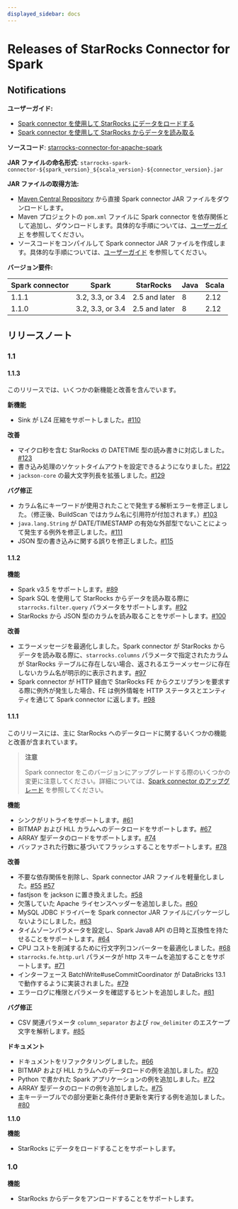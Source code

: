 ```yaml
---
displayed_sidebar: docs
---
```


# Releases of StarRocks Connector for Spark

## Notifications

**ユーザーガイド:**

- [Spark connector を使用して StarRocks にデータをロードする](https://docs.starrocks.io/docs/loading/Spark-connector-starrocks/)
- [Spark connector を使用して StarRocks からデータを読み取る](https://docs.starrocks.io/docs/unloading/Spark_connector/)

**ソースコード**: [starrocks-connector-for-apache-spark](https://github.com/StarRocks/starrocks-connector-for-apache-spark)

**JAR ファイルの命名形式**: `starrocks-spark-connector-${spark_version}_${scala_version}-${connector_version}.jar`

**JAR ファイルの取得方法:**

- [Maven Central Repository](https://repo1.maven.org/maven2/com/starrocks) から直接 Spark connector JAR ファイルをダウンロードします。
- Maven プロジェクトの `pom.xml` ファイルに Spark connector を依存関係として追加し、ダウンロードします。具体的な手順については、[ユーザーガイド](https://docs.starrocks.io/docs/loading/Spark-connector-starrocks/#obtain-spark-connector) を参照してください。
- ソースコードをコンパイルして Spark connector JAR ファイルを作成します。具体的な手順については、[ユーザーガイド](https://docs.starrocks.io/docs/loading/Spark-connector-starrocks/#obtain-spark-connector) を参照してください。

**バージョン要件:**

| Spark connector | Spark            | StarRocks     | Java | Scala |
| --------------- | ---------------- | ------------- | ---- | ----- |
| 1.1.1           | 3.2, 3.3, or 3.4 | 2.5 and later | 8    | 2.12  |
| 1.1.0           | 3.2, 3.3, or 3.4 | 2.5 and later | 8    | 2.12  |

## リリースノート

### 1.1

#### 1.1.3

このリリースでは、いくつかの新機能と改善を含んでいます。

**新機能**

- Sink が LZ4 圧縮をサポートしました。[#110](https://github.com/StarRocks/starrocks-connector-for-apache-spark/pull/110)

**改善**

- マイクロ秒を含む StarRocks の DATETIME 型の読み書きに対応しました。[#123](https://github.com/StarRocks/starrocks-connector-for-apache-spark/pull/123)
- 書き込み処理のソケットタイムアウトを設定できるようになりました。[#122](https://github.com/StarRocks/starrocks-connector-for-apache-spark/pull/122)
- `jackson-core` の最大文字列長を拡張しました。[#129](https://github.com/StarRocks/starrocks-connector-for-apache-spark/pull/129)

**バグ修正**

- カラム名にキーワードが使用されたことで発生する解析エラーを修正しました。（修正後、BuildScan ではカラム名に引用符が付加されます。）[#103](https://github.com/StarRocks/starrocks-connector-for-apache-spark/pull/103)
- `java.lang.String` が DATE/TIMESTAMP の有効な外部型でないことによって発生する例外を修正しました。[#111](https://github.com/StarRocks/starrocks-connector-for-apache-spark/pull/111)
- JSON 型の書き込みに関する誤りを修正しました。[#115](https://github.com/StarRocks/starrocks-connector-for-apache-spark/pull/115)

#### 1.1.2

**機能**

- Spark v3.5 をサポートします。[#89](https://github.com/StarRocks/starrocks-connector-for-apache-spark/pull/89)
- Spark SQL を使用して StarRocks からデータを読み取る際に `starrocks.filter.query` パラメータをサポートします。[#92](https://github.com/StarRocks/starrocks-connector-for-apache-spark/pull/92)
- StarRocks から JSON 型のカラムを読み取ることをサポートします。[#100](https://github.com/StarRocks/starrocks-connector-for-apache-spark/pull/100)

**改善**

- エラーメッセージを最適化しました。Spark connector が StarRocks からデータを読み取る際に、`starrocks.columns` パラメータで指定されたカラムが StarRocks テーブルに存在しない場合、返されるエラーメッセージに存在しないカラム名が明示的に表示されます。[#97](https://github.com/StarRocks/starrocks-connector-for-apache-spark/pull/97)
- Spark connector が HTTP 経由で StarRocks FE からクエリプランを要求する際に例外が発生した場合、FE は例外情報を HTTP ステータスとエンティティを通じて Spark connector に返します。[#98](https://github.com/StarRocks/starrocks-connector-for-apache-spark/pull/98)

#### 1.1.1

このリリースには、主に StarRocks へのデータロードに関するいくつかの機能と改善が含まれています。

> **注意**
>
> Spark connector をこのバージョンにアップグレードする際のいくつかの変更に注意してください。詳細については、[Spark connector のアップグレード](https://docs.starrocks.io/docs/loading/Spark-connector-starrocks/#upgrade-from-version-110-to-111) を参照してください。

**機能**

- シンクがリトライをサポートします。[#61](https://github.com/StarRocks/starrocks-connector-for-apache-spark/pull/61)
- BITMAP および HLL カラムへのデータロードをサポートします。[#67](https://github.com/StarRocks/starrocks-connector-for-apache-spark/pull/67)
- ARRAY 型データのロードをサポートします。[#74](https://github.com/StarRocks/starrocks-connector-for-apache-spark/pull/74)
- バッファされた行数に基づいてフラッシュすることをサポートします。[#78](https://github.com/StarRocks/starrocks-connector-for-apache-spark/pull/78)

**改善**

- 不要な依存関係を削除し、Spark connector JAR ファイルを軽量化しました。[#55](https://github.com/StarRocks/starrocks-connector-for-apache-spark/pull/55) [#57](https://github.com/StarRocks/starrocks-connector-for-apache-spark/pull/57)
- fastjson を jackson に置き換えました。[#58](https://github.com/StarRocks/starrocks-connector-for-apache-spark/pull/58)
- 欠落していた Apache ライセンスヘッダーを追加しました。[#60](https://github.com/StarRocks/starrocks-connector-for-apache-spark/pull/60)
- MySQL JDBC ドライバーを Spark connector JAR ファイルにパッケージしないようにしました。[#63](https://github.com/StarRocks/starrocks-connector-for-apache-spark/pull/63)
- タイムゾーンパラメータを設定し、Spark Java8 API の日時と互換性を持たせることをサポートします。[#64](https://github.com/StarRocks/starrocks-connector-for-apache-spark/pull/64)
- CPU コストを削減するために行文字列コンバーターを最適化しました。[#68](https://github.com/StarRocks/starrocks-connector-for-apache-spark/pull/68)
- `starrocks.fe.http.url` パラメータが http スキームを追加することをサポートします。[#71](https://github.com/StarRocks/starrocks-connector-for-apache-spark/pull/71)
- インターフェース BatchWrite#useCommitCoordinator が DataBricks 13.1 で動作するように実装されました。[#79](https://github.com/StarRocks/starrocks-connector-for-apache-spark/pull/79)
- エラーログに権限とパラメータを確認するヒントを追加しました。[#81](https://github.com/StarRocks/starrocks-connector-for-apache-spark/pull/81)

**バグ修正**

- CSV 関連パラメータ `column_separator` および `row_delimiter` のエスケープ文字を解析します。[#85](https://github.com/StarRocks/starrocks-connector-for-apache-spark/pull/85)

**ドキュメント**

- ドキュメントをリファクタリングしました。[#66](https://github.com/StarRocks/starrocks-connector-for-apache-spark/pull/66)
- BITMAP および HLL カラムへのデータロードの例を追加しました。[#70](https://github.com/StarRocks/starrocks-connector-for-apache-spark/pull/70)
- Python で書かれた Spark アプリケーションの例を追加しました。[#72](https://github.com/StarRocks/starrocks-connector-for-apache-spark/pull/72)
- ARRAY 型データのロードの例を追加しました。[#75](https://github.com/StarRocks/starrocks-connector-for-apache-spark/pull/75)
- 主キーテーブルでの部分更新と条件付き更新を実行する例を追加しました。[#80](https://github.com/StarRocks/starrocks-connector-for-apache-spark/pull/80)

**1.1.0**

**機能**

- StarRocks にデータをロードすることをサポートします。

### 1.0

**機能**

- StarRocks からデータをアンロードすることをサポートします。
